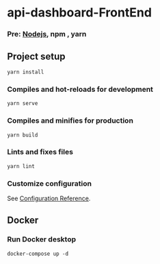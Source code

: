 # api-dashboard-FrontEnd

### Pre: [Nodejs](https://nodejs.org/en), npm , yarn

## Project setup

```
yarn install
```

### Compiles and hot-reloads for development

```
yarn serve
```

### Compiles and minifies for production

```
yarn build
```

### Lints and fixes files

```
yarn lint
```

### Customize configuration

See [Configuration Reference](https://cli.vuejs.org/config/).

## Docker

### Run Docker desktop

```
docker-compose up -d
```
